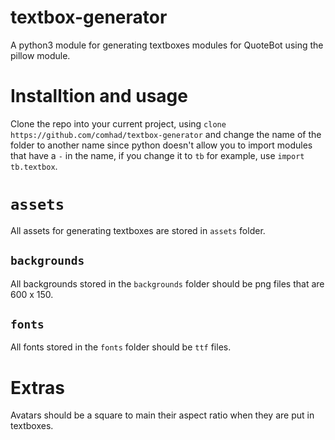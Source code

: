 # textbox-generator
A python3 module for generating textboxes modules for QuoteBot using the pillow module.

# Installtion and usage
Clone the repo into your current project, using `clone https://github.com/comhad/textbox-generator` and change the name of the folder to another name since python doesn't allow you to import modules that have a `-` in the name, if you change it to `tb` for example, use `import tb.textbox`.

# `assets`
All assets for generating textboxes are stored in `assets` folder.

## `backgrounds`
All backgrounds stored in the `backgrounds` folder should be png files that are 600 x 150.

## `fonts`
All fonts stored in the `fonts` folder should be `ttf` files.

# Extras
Avatars should be a square to main their aspect ratio when they are put in textboxes.